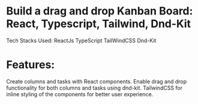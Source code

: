  # Build a drag and drop Kanban Board: React, Typescript, Tailwind, Dnd-Kit

 Tech Stacks Used:
 ReactJs
 TypeScript
 TailWindCSS
 Dnd-Kit 

# Features:
 Create columns and tasks with React components.
 Enable drag and drop functionality for both columns and tasks using dnd-kit.
 TailwindCSS for inline styling of the components for better user experience.